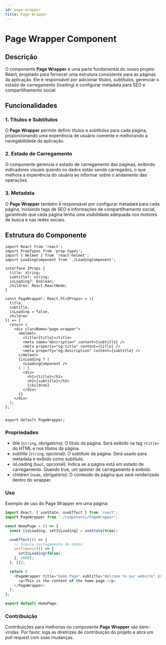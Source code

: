 ```yaml
---
id: page-wrapper
title: Page Wrapper
---
```


# Page Wrapper Component

## Descrição

O componente **Page Wrapper** é uma parte fundamental do nosso projeto React, projetado para fornecer uma estrutura consistente para as páginas da aplicação. Ele é responsável por adicionar títulos, subtítulos, gerenciar o estado de carregamento (loading) e configurar metadata para SEO e compartilhamento social.

## Funcionalidades

### 1. Títulos e Subtítulos
O **Page Wrapper** permite definir títulos e subtítulos para cada página, proporcionando uma experiência de usuário coerente e melhorando a navegabilidade da aplicação.

### 2. Estado de Carregamento
O componente gerencia o estado de carregamento das páginas, exibindo indicadores visuais quando os dados estão sendo carregados, o que melhora a experiência do usuário ao informar sobre o andamento das operações.

### 3. Metadata
O **Page Wrapper** também é responsável por configurar metadata para cada página, incluindo tags de SEO e informações de compartilhamento social, garantindo que cada página tenha uma visibilidade adequada nos motores de busca e nas redes sociais.

## Estrutura do Componente

```tsx
import React from 'react';
import PropTypes from 'prop-types';
import { Helmet } from 'react-helmet';
import LoadingComponent from './LoadingComponent';

interface IProps {
  title: string;
  subtitle?: string;
  isLoading?: boolean;
  children: React.ReactNode;
}

const PageWrapper: React.FC<IProps> = ({
  title,
  subtitle,
  isLoading = false,
  children
}) => {
  return (
    <div className="page-wrapper">
      <Helmet>
        <title>{title}</title>
        <meta name="description" content={subtitle} />
        <meta property="og:title" content={title} />
        <meta property="og:description" content={subtitle} />
      </Helmet>
      {isLoading ? (
        <LoadingComponent />
      ) : (
        <div>
          <h1>{title}</h1>
          <h2>{subtitle}</h2>
          {children}
        </div>
      )}
    </div>
  );
};


export default PageWrapper;
```

### Propriedades

- title (`string`, obrigatório): O título da página. Será exibido na tag `<title>` do HTML e nos títulos da página.
- subtitle (`string`, opcional): O subtítulo da página. Será usado para metadata e exibido como subtítulo.
- isLoading (`bool`, opcional): Indica se a página está em estado de carregamento. Quando true, um spinner de carregamento é exibido.
- children (`node`, obrigatório): O conteúdo da página que será renderizado dentro do wrapper.

### Uso

Exemplo de uso do Page Wrapper em uma página:

```typescript
import React, { useState, useEffect } from 'react';
import PageWrapper from './components/PageWrapper';

const HomePage = () => {
  const [isLoading, setIsLoading] = useState(true);

  useEffect(() => {
    // Simula carregamento de dados
    setTimeout(() => {
      setIsLoading(false);
    }, 2000);
  }, []);

  return (
    <PageWrapper title="Home Page" subtitle="Welcome to our website" isLoading={isLoading}>
      <p>This is the content of the home page.</p>
    </PageWrapper>
  );
};

export default HomePage;
```

### Contribuição

Contribuições para melhorias no componente **Page Wrapper** são bem-vindas. Por favor, siga as diretrizes de contribuição do projeto e abra um pull request com suas mudanças.
